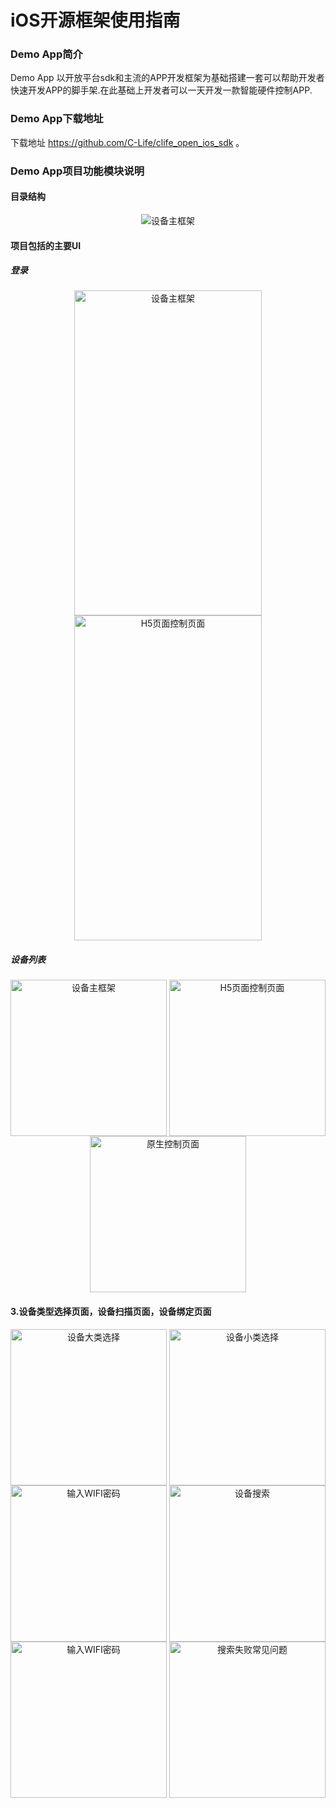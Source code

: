 

# iOS开源框架使用指南

### Demo App简介

Demo App 以开放平台sdk和主流的APP开发框架为基础搭建一套可以帮助开发者快速开发APP的脚手架.在此基础上开发者可以一天开发一款智能硬件控制APP.


### Demo App下载地址

下载地址 https://github.com/C-Life/clife_open_ios_sdk 。

### Demo App项目功能模块说明

#### 目录结构

<center>
<img src="/assets/iOS/ios代码主题结构.png"  alt="设备主框架" align=center />

</center>

#### 项目包括的主要UI

##### 登录

<center>
<img src="/assets/登录授权界面.png" width="300" height="520" alt="设备主框架" align=center />
<img src="/assets/我的界面.png" width="300" height="520" alt="H5页面控制页面" align=center />
</center>



##### 设备列表

<center>
<img src="/assets/iOS/首页设备列表.PNG" width="250"  alt="设备主框架" align=center />
<img src="/assets/iOS/H5香薰机控制页面.PNG" width="250" alt="H5页面控制页面" align=center />
<img src="/assets/iOS/原生LED控制页面.PNG" width="250" alt="原生控制页面" align=center />
</center>


#### 3.设备类型选择页面，设备扫描页面，设备绑定页面

<center>
<img src="/assets/iOS/绑定获取大类页面.PNG" width="250" alt="设备大类选择" align=center />
<img src="/assets/iOS/绑定获取子类页面.PNG" width="250" alt="设备小类选择" align=center />
<img src="/assets/iOS/wifi绑定设备ssid和密码页面.PNG" width="250" alt="输入WIFI密码" align=center />
<img src="/assets/iOS/绑定进行中页面.PNG" width="250" alt="设备搜索" align=center />
<img src="/assets/iOS/设备注册云端页面.PNG" width="250" alt="输入WIFI密码" align=center />
<img src="/assets/iOS/设备绑定成功.PNG" width="250" alt="搜索失败常见问题" align=center />
</center>